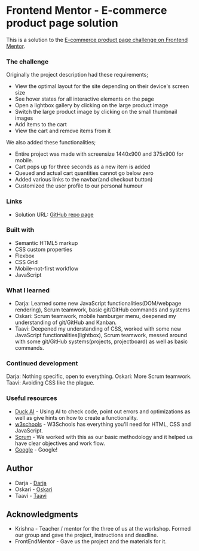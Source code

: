 # Frontend Mentor - E-commerce product page solution

This is a solution to the [E-commerce product page challenge on Frontend Mentor](https://www.frontendmentor.io/challenges/ecommerce-product-page-UPsZ9MJp6).

### The challenge
Originally the project description had these requirements;

- View the optimal layout for the site depending on their device's screen size
- See hover states for all interactive elements on the page
- Open a lightbox gallery by clicking on the large product image
- Switch the large product image by clicking on the small thumbnail images
- Add items to the cart
- View the cart and remove items from it

We also added these functionalities;
- Entire project was made with screensize 1440x900 and 375x900 for mobile.
- Cart pops up for three seconds as a new item is added
- Queued and actual cart quantities cannot go below zero
- Added various links to the navbar(and checkout button)
- Customized the user profile to our personal humour

### Links

- Solution URL: [GitHub repo page](https://github.com/KaerailearS/Group-commerce-page)

### Built with

- Semantic HTML5 markup
- CSS custom properties
- Flexbox
- CSS Grid
- Mobile-not-first workflow
- JavaScript

### What I learned

- Darja: Learned some new JavaScript functionalities(DOM/webpage rendering), Scrum teamwork, basic git/GitHub commands and systems
- Oskari: Scrum teamwork, mobile hamburger menu, deepened my understanding of git/GitHub and Kanban.
- Taavi: Deepened my understanding of CSS, worked with some new JavaScript functionalities(lightbox), Scrum teamwork, messed around with some git/GitHub systems(projects, projectboard) as well as basic commands.

### Continued development

Darja: Nothing specific, open to everything.
Oskari: More Scrum teamwork. 
Taavi: Avoiding CSS like the plague.

### Useful resources

- [Duck AI](duck.ai) - Using AI to check code, point out errors and optimizations as well as give hints on how to create a functionality.
- [w3schools](https://www.w3schools.com/) - W3Schools has everything you'll need for HTML, CSS and JavaScript.
- [Scrum](https://www.atlassian.com/agile/scrum) - We worked with this as our basic methodology and it helped us have clear objectives and work flow.
- [Google](https://www.google.fi/) - Google!

## Author

- Darja - [Darja](https://github.com/dashasmr)
- Oskari - [Oskari](https://github.com/oskaritauru)
- Taavi - [Taavi](https://github.com/KaerailearS)

## Acknowledgments

- Krishna - Teacher / mentor for the three of us at the workshop. Formed our group and gave the project, instructions and deadline.
- FrontEndMentor - Gave us the project and the materials for it.